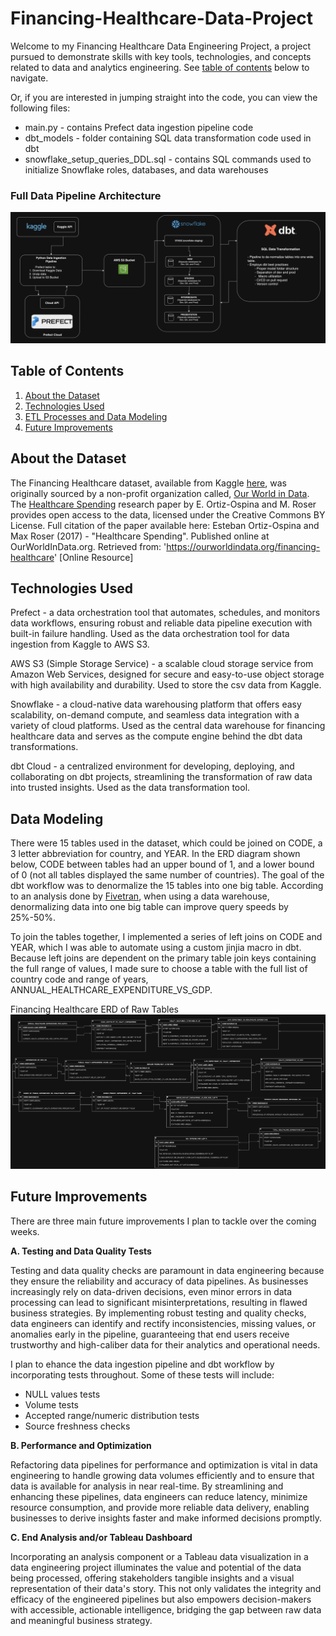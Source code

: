 # Financing-Healthcare-Data-Project

Welcome to my Financing Healthcare Data Engineering Project, a project pursued to demonstrate skills with key tools, technologies, and concepts related to data and analytics engineering. See [table of contents](#table-of-contents ) below to navigate.

Or, if you are interested in jumping straight into the code, you can view the following files:
* main.py - contains Prefect data ingestion pipeline code
* dbt_models - folder containing SQL data transformation code used in dbt
* snowflake_setup_queries_DDL.sql - contains SQL commands used to initialize Snowflake roles, databases, and data warehouses

### Full Data Pipeline Architecture
![Financing Healthcare Data Pipeline Architecture](./images/financing_healthcare_data_engineering_diagram.png)

## Table of Contents
1. [About the Dataset](#about-the-dataset)
2. [Technologies Used](#technologies-used)
3. [ETL Processes and Data Modeling](#etl-processes-and-data-modeling")
4. [Future Improvements](#future-improvements)

## About the Dataset

The Financing Healthcare dataset, available from Kaggle [here](https://www.kaggle.com/datasets/programmerrdai/financing-healthcare), was originally sourced by a non-profit organization called, [Our World in Data](https://ourworldindata.org/). The [Healthcare Spending](https://ourworldindata.org/financing-healthcare) research paper by E. Ortiz-Ospina and M. Roser provides open access to the data, licensed under the Creative Commons BY License. Full citation of the paper available here: Esteban Ortiz-Ospina and Max Roser (2017) - "Healthcare Spending". Published online at OurWorldInData.org. Retrieved from: 'https://ourworldindata.org/financing-healthcare' [Online Resource]

## Technologies Used

Prefect - a data orchestration tool that automates, schedules, and monitors data workflows, ensuring robust and reliable data pipeline execution with built-in failure handling. Used as the data orchestration tool for data ingestion from Kaggle to AWS S3.

AWS S3 (Simple Storage Service) - a scalable cloud storage service from Amazon Web Services, designed for secure and easy-to-use object storage with high availability and durability. Used to store the csv data from Kaggle.

Snowflake - a cloud-native data warehousing platform that offers easy scalability, on-demand compute, and seamless data integration with a variety of cloud platforms. Used as the central data warehouse for financing healthcare data and serves as the compute engine behind the dbt data transformations.

dbt Cloud - a centralized environment for developing, deploying, and collaborating on dbt projects, streamlining the transformation of raw data into trusted insights. Used as the data transformation tool.


## Data Modeling

There were 15 tables used in the dataset, which could be joined on CODE, a 3 letter abbreviation for country, and YEAR. In the ERD diagram shown below, CODE between tables had an upper bound of 1, and a lower bound of 0 (not all tables displayed the same number of countries). The goal of the dbt workflow was to denormalize the 15 tables into one big table. According to an analysis done by [Fivetran](https://www.fivetran.com/blog/star-schema-vs-obt), when using a data warehouse, denormalizing data into one big table can improve query speeds by 25%-50%. 

To join the tables together, I implemented a series of left joins on CODE and YEAR, which I was able to automate using a custom jinjia macro in dbt. Because left joins are dependent on the primary table join keys containing the full range of values, I made sure to choose a table with the full list of country code and range of years, ANNUAL_HEALTHCARE_EXPENDITURE_VS_GDP.

Financing Healthcare ERD of Raw Tables
![Financing Healthcare ERD](./images/financing_healthcare_ERD.png)


## Future Improvements

There are three main future improvements I plan to tackle over the coming weeks. 

**A. Testing and Data Quality Tests**

Testing and data quality checks are paramount in data engineering because they ensure the reliability and accuracy of data pipelines. As businesses increasingly rely on data-driven decisions, even minor errors in data processing can lead to significant misinterpretations, resulting in flawed business strategies. By implementing robust testing and quality checks, data engineers can identify and rectify inconsistencies, missing values, or anomalies early in the pipeline, guaranteeing that end users receive trustworthy and high-caliber data for their analytics and operational needs.

I plan to ehance the data ingestion pipeline and dbt workflow by incorporating tests throughout. Some of these tests will include:
* NULL values tests
* Volume tests
* Accepted range/numeric distribution tests
* Source freshness checks

**B. Performance and Optimization**

Refactoring data pipelines for performance and optimization is vital in data engineering to handle growing data volumes efficiently and to ensure that data is available for analysis in near real-time. By streamlining and enhancing these pipelines, data engineers can reduce latency, minimize resource consumption, and provide more reliable data delivery, enabling businesses to derive insights faster and make informed decisions promptly.

**C. End Analysis and/or Tableau Dashboard**

Incorporating an analysis component or a Tableau data visualization in a data engineering project illuminates the value and potential of the data being processed, offering stakeholders tangible insights and a visual representation of their data's story. This not only validates the integrity and efficacy of the engineered pipelines but also empowers decision-makers with accessible, actionable intelligence, bridging the gap between raw data and meaningful business strategy.








